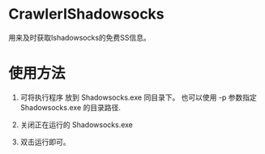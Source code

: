 # CrawlerIShadowsocks
用来及时获取Ishadowsocks的免费SS信息。

# 使用方法
1. 可将执行程序 放到 Shadowsocks.exe 同目录下。 也可以使用 -p 参数指定 Shadowsocks.exe 的目录路径.

2. 关闭正在运行的 Shadowsocks.exe

2. 双击运行即可。
